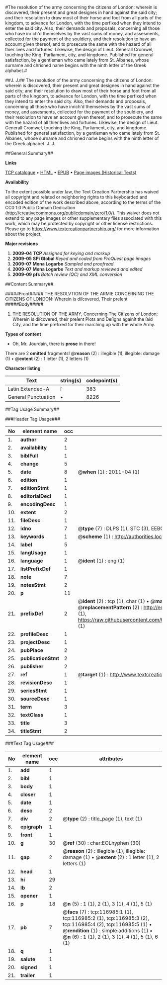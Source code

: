 #The resolution of the army concerning the citizens of London: wherein is discovered, their present and great designes in hand against the said city; and their resolution to draw most of their horse and foot from all parts of the kingdom, to advance for London, with the time perfixed when they intend to enter the said city. Also, their demands and proposals, concerning all those who have inrich'd themselves by the vast sums of money, and assesments, collected for the payment of the souldiery, and their resolution to have an account given thereof, and to prosecute the same with the hazard of all thier lives and fortunes. Likewise, the design of Lieut. Generall Cromwel, touching the King, Parliament, city, and kingdome. Published for general satisfaction, by a gentleman who came lately from St. Albanes, whose surname and chrisned name begins with the ninth letter of the Greek alphabet.#

##J. J.##
The resolution of the army concerning the citizens of London: wherein is discovered, their present and great designes in hand against the said city; and their resolution to draw most of their horse and foot from all parts of the kingdom, to advance for London, with the time perfixed when they intend to enter the said city. Also, their demands and proposals, concerning all those who have inrich'd themselves by the vast sums of money, and assesments, collected for the payment of the souldiery, and their resolution to have an account given thereof, and to prosecute the same with the hazard of all thier lives and fortunes. Likewise, the design of Lieut. Generall Cromwel, touching the King, Parliament, city, and kingdome. Published for general satisfaction, by a gentleman who came lately from St. Albanes, whose surname and chrisned name begins with the ninth letter of the Greek alphabet.
J. J.

##General Summary##

**Links**

[TCP catalogue](http://www.ota.ox.ac.uk/tcp/)  • 
[HTML](http://tei.it.ox.ac.uk/tcp/Texts-HTML/free/A87/A87475.html)  • 
[EPUB](http://tei.it.ox.ac.uk/tcp/Texts-EPUB/free/A87/A87475.epub) • 
[Page images (Historical Texts)](https://historicaltexts.jisc.ac.uk/eebo-99864753e)

**Availability**

To the extent possible under law, the Text Creation Partnership has waived all copyright and related or neighboring rights to this keyboarded and encoded edition of the work described above, according to the terms of the CC0 1.0 Public Domain Dedication (http://creativecommons.org/publicdomain/zero/1.0/). This waiver does not extend to any page images or other supplementary files associated with this work, which may be protected by copyright or other license restrictions. Please go to https://www.textcreationpartnership.org/ for more information about the project.

**Major revisions**

1. __2009-04__ __TCP__ *Assigned for keying and markup*
1. __2009-05__ __SPi Global__ *Keyed and coded from ProQuest page images*
1. __2009-07__ __Mona Logarbo__ *Sampled and proofread*
1. __2009-07__ __Mona Logarbo__ *Text and markup reviewed and edited*
1. __2009-09__ __pfs__ *Batch review (QC) and XML conversion*

##Content Summary##

#####Front#####
THE RESOLVTION OF THE ARMIE CONCERNING THE CITIZENS OF LONDON: Wherein is diſcovered, Their preſent 
#####Body#####

1. THE RESOLUTION OF THE ARMY, Concerning The Citizens of London; Wherein is diſcovered, their preſent Plots and Deſigns againſt the ſaid City, and the time prefixed for their marching up with the whole Army.

**Types of content**

  * Oh, Mr. Jourdain, there is **prose** in there!

There are 2 **omitted** fragments! 
 @__reason__ (2) : illegible (1), illegible: damage (1)  •  @__extent__ (2) : 1 letter (1), 2 letters (1)

**Character listing**


|Text|string(s)|codepoint(s)|
|---|---|---|
|Latin Extended-A|ſ|383|
|General Punctuation|•|8226|

##Tag Usage Summary##

###Header Tag Usage###

|No|element name|occ|attributes|
|---|---|---|---|
|1.|__author__|2||
|2.|__availability__|1||
|3.|__biblFull__|1||
|4.|__change__|5||
|5.|__date__|8| @__when__ (1) : 2011-04 (1)|
|6.|__edition__|1||
|7.|__editionStmt__|1||
|8.|__editorialDecl__|1||
|9.|__encodingDesc__|1||
|10.|__extent__|2||
|11.|__fileDesc__|1||
|12.|__idno__|7| @__type__ (7) : DLPS (1), STC (3), EEBO-CITATION (1), PROQUEST (1), VID (1)|
|13.|__keywords__|1| @__scheme__ (1) : http://authorities.loc.gov/ (1)|
|14.|__label__|5||
|15.|__langUsage__|1||
|16.|__language__|1| @__ident__ (1) : eng (1)|
|17.|__listPrefixDef__|1||
|18.|__note__|7||
|19.|__notesStmt__|2||
|20.|__p__|11||
|21.|__prefixDef__|2| @__ident__ (2) : tcp (1), char (1)  •  @__matchPattern__ (2) : ([0-9\-]+):([0-9IVX]+) (1), (.+) (1)  •  @__replacementPattern__ (2) : http://eebo.chadwyck.com/downloadtiff?vid=$1&page=$2 (1), https://raw.githubusercontent.com/textcreationpartnership/Texts/master/tcpchars.xml#$1 (1)|
|22.|__profileDesc__|1||
|23.|__projectDesc__|1||
|24.|__pubPlace__|2||
|25.|__publicationStmt__|2||
|26.|__publisher__|2||
|27.|__ref__|1| @__target__ (1) : http://www.textcreationpartnership.org/docs/. (1)|
|28.|__revisionDesc__|1||
|29.|__seriesStmt__|1||
|30.|__sourceDesc__|1||
|31.|__term__|3||
|32.|__textClass__|1||
|33.|__title__|3||
|34.|__titleStmt__|2||


###Text Tag Usage###

|No|element name|occ|attributes|
|---|---|---|---|
|1.|__add__|1||
|2.|__bibl__|1||
|3.|__body__|1||
|4.|__closer__|1||
|5.|__date__|1||
|6.|__desc__|2||
|7.|__div__|2| @__type__ (2) : title_page (1), text (1)|
|8.|__epigraph__|1||
|9.|__front__|1||
|10.|__g__|30| @__ref__ (30) : char:EOLhyphen (30)|
|11.|__gap__|2| @__reason__ (2) : illegible (1), illegible: damage (1)  •  @__extent__ (2) : 1 letter (1), 2 letters (1)|
|12.|__head__|1||
|13.|__hi__|29||
|14.|__lb__|2||
|15.|__opener__|1||
|16.|__p__|18| @__n__ (5) : 1 (1), 2 (1), 3 (1), 4 (1), 5 (1)|
|17.|__pb__|7| @__facs__ (7) : tcp:116985:1 (1), tcp:116985:2 (1), tcp:116985:3 (2), tcp:116985:4 (2), tcp:116985:5 (1)  •  @__rendition__ (1) : simple:additions (1)  •  @__n__ (6) : 1 (1), 2 (1), 3 (1), 4 (1), 5 (1), 6 (1)|
|18.|__q__|1||
|19.|__salute__|1||
|20.|__signed__|1||
|21.|__trailer__|1||
